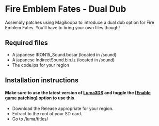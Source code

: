 # Fire Emblem Fates - Dual Dub
Assembly patches using Magikoopa to introduce a dual dub option for Fire Emblem Fates. You'll have to bring your own files though!

## Required files
* A japanese IRON15_Sound.bcsar (located in /sound)
* A japanese IndirectSound.bin.lz (located in /sound)
* The code.ips for your region

## Installation instructions
#### Make sure to use the latest version of [Luma3DS](https://github.com/AuroraWright/Luma3DS) and toggle the [[Enable game patching](https://github.com/AuroraWright/Luma3DS/wiki/Optional-features)] option to use this.
- Download the Release appropriate for your region.
- Extract to the root of your SD card.
- Go to /luma/titles/<Title ID for your game and region>/romfs/sound/ and add both your japanese IRON15_Sound.bcsar and IndirectSound.bin.lz files.
- Respectively rename them to IRON15_sound_JP.bcsar and IndirectSoundJP.bin.lz
- ???
- Profit!

### Credits and special thanks
Raytwo: Initial reverse engineering static analysis, initial discovery, programming, testing  
DeathChaos: Proof of concept, video recording, testing, general assistance and support (many "rip" have been said)  
TildeHat: Proof of concept, providing some offsets, providing files  
Collector Togami: Catgirl worshipping, providing a copy of the Ultimate Aipom Rulebook
